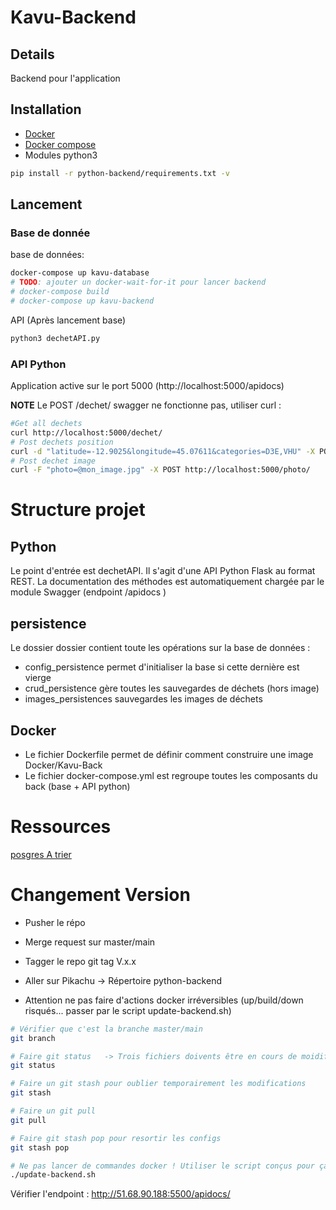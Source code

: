 # Kavu-Backend

## Details
Backend pour l'application

## Installation
* [Docker](https://docs.docker.com/engine/install/)
* [Docker compose](https://docs.docker.com/compose/install/)
* Modules python3
```bash
pip install -r python-backend/requirements.txt -v
```
## Lancement
### Base de donnée
base de données:
```bash
docker-compose up kavu-database
# TODO: ajouter un docker-wait-for-it pour lancer backend
# docker-compose build
# docker-compose up kavu-backend
```
API (Après lancement base)
```bash
python3 dechetAPI.py
```
### API Python

Application active sur le port 5000 (http://localhost:5000/apidocs)

**NOTE** Le POST /dechet/ swagger ne fonctionne pas, utiliser curl :
```bash
#Get all dechets
curl http://localhost:5000/dechet/
# Post dechets position
curl -d "latitude=-12.9025&longitude=45.07611&categories=D3E,VHU" -X POST "http://localhost:5000/dechet/"
# Post dechet image
curl -F "photo=@mon_image.jpg" -X POST http://localhost:5000/photo/
```

# Structure projet

## Python
Le point d'entrée est dechetAPI. Il s'agit d'une API Python Flask au format REST. La documentation des méthodes est automatiquement chargée par le module Swagger (endpoint /apidocs )

## persistence
Le dossier dossier contient toute les opérations sur la base de données :
* config_persistence permet d'initialiser la base si cette dernière est vierge
* crud_persistence gère toutes les sauvegardes de déchets (hors image)
* images_persistences sauvegardes les images de déchets

## Docker
* Le fichier Dockerfile permet de définir comment construire une image Docker/Kavu-Back
* Le fichier docker-compose.yml est regroupe toutes les composants du back (base + API python)


# Ressources
[posgres A trier](https://www.postgresqltutorial.com/postgresql-python/connect/)

# Changement Version
* Pusher le répo
* Merge request sur master/main

* Tagger le repo git tag V.x.x
* Aller sur Pikachu -> Répertoire python-backend
* Attention ne pas faire d'actions docker irréversibles (up/build/down risqués... passer par le script update-backend.sh)
```sh 
# Vérifier que c'est la branche master/main
git branch

# Faire git status   -> Trois fichiers doivents être en cours de moidifications (vert ou rouge) : docker-compose.yml,  persistence/docker_database.ini et update-backend.sh
git status

# Faire un git stash pour oublier temporairement les modifications
git stash

# Faire un git pull
git pull

# Faire git stash pop pour resortir les configs
git stash pop

# Ne pas lancer de commandes docker ! Utiliser le script conçus pour ça :
./update-backend.sh

```

Vérifier l'endpoint : http://51.68.90.188:5500/apidocs/